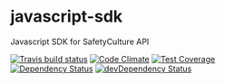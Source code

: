 # javascript-sdk

Javascript SDK for SafetyCulture API

[![Travis build status](http://img.shields.io/travis/Prismatik/javascript-sdk.svg?style=flat)](https://travis-ci.org/Prismatik/javascript-sdk)
[![Code Climate](https://codeclimate.com/github/Prismatik/javascript-sdk/badges/gpa.svg)](https://codeclimate.com/github/Prismatik/javascript-sdk)
[![Test Coverage](https://codeclimate.com/github/Prismatik/javascript-sdk/badges/coverage.svg)](https://codeclimate.com/github/Prismatik/javascript-sdk)
[![Dependency Status](https://david-dm.org/Prismatik/javascript-sdk.svg)](https://david-dm.org/Prismatik/javascript-sdk)
[![devDependency Status](https://david-dm.org/Prismatik/javascript-sdk/dev-status.svg)](https://david-dm.org/Prismatik/javascript-sdk#info=devDependencies)